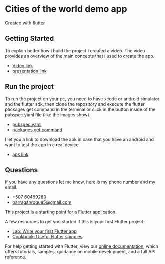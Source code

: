 # Cities of the world demo app

Created with flutter

## Getting Started


To explain better how i build the project i created a video.
The video provides an overview of the main concepts that i used to create the app. 
 - [Video link](https://youtu.be/7WLSmuzaD-A)
 - [presentation link](https://drive.google.com/file/d/1DZjx14fyyceqUVHewiLkiJkiwcx5v2Pu/view?usp=sharing)

## Run the project

To run the project on your pc, you need to have xcode or android simulator and the flutter sdk, then clone the repository and execute the flutter packages get command in the terminal or click in the button inside of the pubspec.yaml file (like the images show).
- [pubspec.yaml](https://drive.google.com/file/d164w0qBNT1uCtFkrUdNhtgVZb2ouJE-Tk/view?usp=sharing)
- [packages get command](https://drive.google.com/file/d/1gUo6-P0x51wEyKVkHQoqP-9YJshiAcvI/view?usp=sharing)

I let you a link to download the apk in case that you have an android and want to test the app in a real device
- [apk link](https://drive.google.com/file/d/1LRCVPjGX5OE5xWGAFcd-f_lXR2A5CpYd/view?usp=sharing)


## Questions

If you have any questions let me know, here is my phone number and my email.
- +507 60469280
- barraganroque5@gmail.com


This project is a starting point for a Flutter application.

A few resources to get you started if this is your first Flutter project:

- [Lab: Write your first Flutter app](https://flutter.dev/docs/get-started/codelab)
- [Cookbook: Useful Flutter samples](https://flutter.dev/docs/cookbook)

For help getting started with Flutter, view our
[online documentation](https://flutter.dev/docs), which offers tutorials,
samples, guidance on mobile development, and a full API reference.
